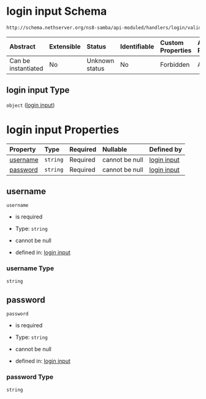 # login input Schema

```txt
http://schema.nethserver.org/ns8-samba/api-moduled/handlers/login/validate-input.json
```



| Abstract            | Extensible | Status         | Identifiable | Custom Properties | Additional Properties | Access Restrictions | Defined In                                                              |
| :------------------ | :--------- | :------------- | :----------- | :---------------- | :-------------------- | :------------------ | :---------------------------------------------------------------------- |
| Can be instantiated | No         | Unknown status | No           | Forbidden         | Allowed               | none                | [validate-input.json](login/validate-input.json "open original schema") |

## login input Type

`object` ([login input](validate-input-1.md))

# login input Properties

| Property              | Type     | Required | Nullable       | Defined by                                                                                                                                                          |
| :-------------------- | :------- | :------- | :------------- | :------------------------------------------------------------------------------------------------------------------------------------------------------------------ |
| [username](#username) | `string` | Required | cannot be null | [login input](validate-input-1-properties-username.md "http://schema.nethserver.org/ns8-samba/api-moduled/handlers/login/validate-input.json#/properties/username") |
| [password](#password) | `string` | Required | cannot be null | [login input](validate-input-1-properties-password.md "http://schema.nethserver.org/ns8-samba/api-moduled/handlers/login/validate-input.json#/properties/password") |

## username



`username`

* is required

* Type: `string`

* cannot be null

* defined in: [login input](validate-input-1-properties-username.md "http://schema.nethserver.org/ns8-samba/api-moduled/handlers/login/validate-input.json#/properties/username")

### username Type

`string`

## password



`password`

* is required

* Type: `string`

* cannot be null

* defined in: [login input](validate-input-1-properties-password.md "http://schema.nethserver.org/ns8-samba/api-moduled/handlers/login/validate-input.json#/properties/password")

### password Type

`string`
